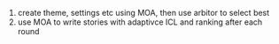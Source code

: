 1. create theme, settings etc using MOA, then use arbitor to select best
2. use MOA to write stories with adaptivce ICL and ranking after each round